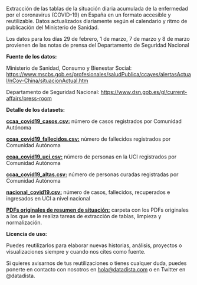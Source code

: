 Extracción de las tablas de la situación diaria acumulada de la enfermedad por el coronavirus (COVID-19) en España en un formato accesible y reutilizable. Datos actualizados diariamente según el calendario y ritmo de publicación del Ministerio de Sanidad. 

Los datos para los días 29 de febrero, 1 de marzo, 7 de marzo y 8 de marzo provienen de las notas de prensa del Departamento de Seguridad Nacional

**Fuente de los datos:**

Ministerio de Sanidad, Consumo y Bienestar Social: https://www.mscbs.gob.es/profesionales/saludPublica/ccayes/alertasActual/nCov-China/situacionActual.htm

 Departamento de Seguridad Nacional: https://www.dsn.gob.es/gl/current-affairs/press-room
 
 **Detalle de los datasets:**

[**ccaa_covid19_casos.csv:**](https://github.com/datadista/datasets/blob/master/COVID%2019/ccaa_covid19_casos.csv) número de casos registrados por Comunidad Autónoma

[**ccaa_covid19_fallecidos.csv:**](https://github.com/datadista/datasets/blob/master/COVID%2019/ccaa_covid19_fallecidos.csv) número de fallecidos registrados por Comunidad Autónoma

[**ccaa_covid19_uci.csv:**](https://github.com/datadista/datasets/blob/master/COVID%2019/ccaa_covid19_uci.csv)  número de personas en la UCI registrados por Comunidad Autónoma

[**ccaa_covid19_altas.csv:**](https://github.com/datadista/datasets/blob/master/COVID%2019/ccaa_covid19_altas.csv)  número de personas curadas registradas por Comunidad Autónoma

[**nacional_covid19.csv:**](https://github.com/datadista/datasets/blob/master/COVID%2019/nacional_covid19.csv) número de casos, fallecidos, recuperados e ingresados en UCI a nivel nacional

[**PDFs originales de resumen de situación:**](https://github.com/datadista/datasets/tree/master/COVID%2019/PDFs%20originales%20de%20resumen%20de%20situacio%CC%81n) carpeta con los PDFs originales a los que se le realiza tareas de extracción de tablas, limpieza y normalización.

**Licencia de uso:**

Puedes reutilizarlos para elaborar nuevas historias, análisis, proyectos o visualizaciones siempre y cuando nos cites como fuente.

Si quieres avisarnos de tus reutilizaciones o tienes cualquer duda, puedes ponerte en contacto con nosotros en hola@datadista.com o en Twitter en @datadista.
